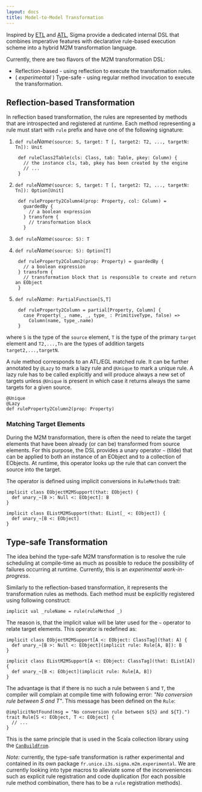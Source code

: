 ```yaml
---
layout: docs
title: Model-to-Model Transformation
---
```


Inspired by [ETL](http://www.eclipse.org/epsilon/doc/etl/) and [ATL](http://www.eclipse.org/atl/), Sigma provide a dedicated internal DSL that combines imperative features with declarative rule-based execution scheme into a hybrid M2M transformation language.

Currently, there are two flavors of the M2M transformation DSL:

- Reflection-based - using reflection to execute the transformation rules.
- ( _experimental_ ) Type-safe - using regular method invocation to execute the transformation.

## Reflection-based Transformation ##

In reflection based transformation, the rules are represented by methods that are introspected and registered at runtime. Each method representing a rule must start with `rule` prefix and have one of the following signature:

1. `def rule`_Name_`(source: S, target: T [, target2: T2, ..., targetN: Tn]): Unit`

        def ruleClass2Table(cls: Class, tab: Table, pkey: Column) {
          // the instance cls, tab, pkey has been created by the engine
          // ...
        }


1. `def rule`_Name_`(source: S, target: T [, target2: T2, ..., targetN: Tn]): Option[Unit]`

        def ruleProperty2Column4(prop: Property, col: Column) =
          guardedBy {
            // a boolean expression
          } transform {
            // transformation block
          }


1. `def rule`_Name_`(source: S): T`

1. `def rule`_Name_`(source: S): Option[T]`

        def ruleProperty2Column2(prop: Property) = guardedBy {
          // a boolean expression
        } transform {
          // transformation block that is responsible to create and return an EObject
        }

1. `def rule`_Name_`: PartialFunction[S,T]`

        def ruleProperty2Column = partial[Property, Column] {
          case Property(_, name, _, type_ : PrimitiveType, false) =>
            Column(name, type_.name)
        }

where `S` is the type of the `source` element, `T` is the type of the primary `target` element and `T2,...,Tn` are the types of addition targets `target2,...,targetN`.

A rule method corresponds to an ATL/EGL matched rule. It can be further annotated by `@Lazy` to mark a lazy rule and `@Unique` to mark a unique rule. A lazy rule has to be called explicitly and will produce always a new set of targets unless `@Unique` is present in which case it returns always the same targets for a given source.

    @Unique
    @Lazy
    def ruleProperty2Column2(prop: Property)

### Matching Target Elements

During the M2M transformation, there is often the need to relate the target elements that have been already (or can be) transformed from source elements. For this purpose, the DSL provides a unary operator `~` (tilde) that can be applied to both an instance of an EObject and to a collection of EObjects. At runtime, this operator looks up the rule that can convert the source into the target.

The operator is defined using implicit conversions in `RuleMethods` trait:

    implicit class EObjectM2MSupport(that: EObject) {
      def unary_~[B >: Null <: EObject]: B
    }

    implicit class EListM2MSupport(that: EList[_ <: EObject]) {
      def unary_~[B <: EObject]
    }

## Type-safe Transformation ##

The idea behind the type-safe M2M transformation is to resolve the rule scheduling at compile-time as much as possible to reduce the possibility of failures occurring at runtime. Currently, this is an *experimental work-in-progress*.

Similarly to the reflection-based transformation, it represents the transformation rules as methods. Each method must be explicitly registered using following construct:

    implicit val _ruleName = rule(ruleMethod _)

The reason is, that the implicit value will be later used for the `~` operator to relate target elements. This operator is redefined as:

    implicit class EObjectM2MSupport[A <: EObject: ClassTag](that: A) {
      def unary_~[B >: Null <: EObject](implicit rule: Rule[A, B]): B
    }

    implicit class EListM2MSupport[A <: EObject: ClassTag](that: EList[A]) {
      def unary_~[B <: EObject](implicit rule: Rule[A, B])
    }

The advantage is that if there is no such a rule between `S` and `T`, the compiler will complain at compile time with following error:
_"No conversion rule between S and T"_. This message has been defined on the `Rule`:

    @implicitNotFound(msg = "No conversion rule between ${S} and ${T}.")
    trait Rule[S <: EObject, T <: EObject] {
      // ...
    }

This is the same principle that is used in the Scala collection library using the [`CanBuildFrom`](http://www.scala-lang.org/api/current/index.html#scala.collection.generic.CanBuildFrom).

_Note:_ currently, the type-safe transformation is rather experimental and contained in its own package `fr.unice.i3s.sigma.m2m.experimental`. We are currently looking into type macros to alleviate some of the inconveniences such as explicit rule registration and code duplication (for each possible rule method combination, there has to be a `rule` registration methods). 